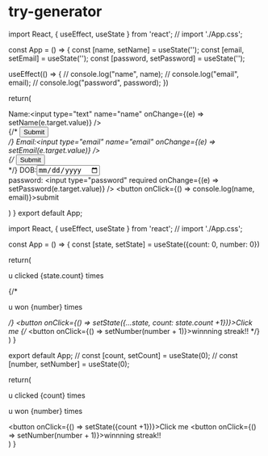 # try-generator

import React, { useEffect, useState } from 'react';
// import './App.css';

const App = () => {
  const [name, setName] = useState('');
  const [email, setEmail] = useState('');
  const [password, setPassword] = useState('');

  useEffect(() => {
    // console.log("name", name);
    // console.log("email", email);
    // console.log("password", password);
  })

  return(
    <div>
      <form className='tc bg-light-green '>
           <label>
            Name:<input type="text" name="name" onChange={(e) => setName(e.target.value)} />
           </label> <br/> 
           {/* <input type="submit" value="Submit" /> <br/>  */}
           <label> 
            Email:<input type="email" name="email" onChange={(e) => setEmail(e.target.value)} />
          </label> <br/> 
           {/* <input type="submit" value="Submit" /> <br/> */}
           <label>
            DOB:<input type="date" name="dob" />
          </label> <br/>
          <label>
            password: <input type="password" required onChange={(e) => setPassword(e.target.value)} />
          </label>
          <button onClick={() => console.log(name, email)}>submit</button>
      </form>
    </div> 
       
  )
}
export default App;

import React, { useEffect, useState } from 'react';
// import './App.css';

const App = () => {
  const [state, setState] = useState({count: 0, number: 0})

  

  return(
    <div>
      <p>u clicked {state.count} times </p>
      {/* <p>u won {number} times </p> */}
      <button onClick={() => setState({...state, count: state.count +1})}>Click me</button>
      {/* <button onClick={() => setNumber(number + 1)}>winnning streak!!</button> */}
    </div>
  )
}


export default App;
// const [count, setCount] = useState(0);
    // const [number, setNumber] = useState(0);
  

return(
    <div>
      <p>u clicked {count} times </p>
      <p>u won {number} times </p>
      <button onClick={() => setState({count +1})}>Click me</button>
      <button onClick={() => setNumber(number + 1)}>winnning streak!!</button>
    </div>
  )
}
